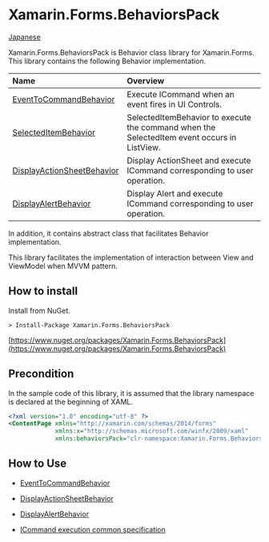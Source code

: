 # Xamarin.Forms.BehaviorsPack

[Japanese](README-ja.md)

Xamarin.Forms.BehaviorsPack is Behavior class library for Xamarin.Forms.  
This library contains the following Behavior implementation.  

|Name|Overview|
|:--|:--|
|[EventToCommandBehavior](docs/EventToCommandBehavior.md)|Execute ICommand when an event fires in UI Controls.|
|[SelectedItemBehavior](docs/SelectedItemBehavior.md)|SelectedItemBehavior to execute the command when the SelectedItem event occurs in ListView.|
|[DisplayActionSheetBehavior](docs/DisplayActionSheetBehavior.md)|Display ActionSheet and execute ICommand corresponding to user operation.|
|[DisplayAlertBehavior](docs/DisplayAlertBehavior.md)|Display Alert and execute ICommand corresponding to user operation.|

In addition, it contains abstract class that facilitates Behavior implementation.  

This library facilitates the implementation of interaction between View and ViewModel when MVVM pattern.  

## How to install  

Install from NuGet.  

```
> Install-Package Xamarin.Forms.BehaviorsPack
```

[https://www.nuget.org/packages/Xamarin.Forms.BehaviorsPack](https://www.nuget.org/packages/Xamarin.Forms.BehaviorsPack)

## Precondition  

In the sample code of this library, it is assumed that the library namespace is declared at the beginning of XAML.  

```xml
<?xml version="1.0" encoding="utf-8" ?>
<ContentPage xmlns="http://xamarin.com/schemas/2014/forms"
             xmlns:x="http://schemas.microsoft.com/winfx/2009/xaml"
             xmlns:behaviorsPack="clr-namespace:Xamarin.Forms.BehaviorsPack;assembly=Xamarin.Forms.BehaviorsPack"
```

## How to Use  

* [EventToCommandBehavior](docs/EventToCommandBehavior.md)  
* [DisplayActionSheetBehavior](docs/DisplayActionSheetBehavior.md)  
* [DisplayAlertBehavior](doc/DisplayAlertBehavior.md)

* [ICommand execution common specification](CommandExecutionSpecifation.md)  
